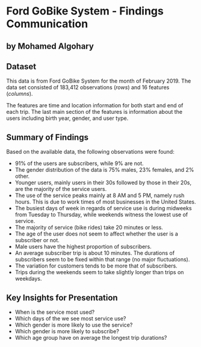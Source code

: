 # Ford GoBike System - Findings Communication
## by Mohamed Algohary


## Dataset

This data is from Ford GoBike System for the month of February 2019. The data set consisted of 183,412 observations (*rows*) and 16 features (*columns*).

The features are time and location information for both start and end of each trip. The last main section of the features is information about the users including birth year, gender, and user type.


## Summary of Findings

Based on the available data, the following observations were found:

- 91% of the users are subscribers, while 9% are not.
- The gender distribution of the data is 75% males, 23% females, and 2% other.
- Younger users, mainly users in their 30s followed by those in their 20s, are the majority of the service users.
- The use of the service peaks mainly at 8 AM and 5 PM, namely rush hours. This is due to work times of most businesses in the United States.
- The busiest days of week in regards of service use is during midweeks from Tuesday to Thursday, while weekends witness the lowest use of service.
- The majority of service (bike rides) take 20 minutes or less.
- The age of the user does not seem to affect whether the user is a subscriber or not.
- Male users have the highest proportion of subscribers.
- An average subscriber trip is about 10 minutes. The durations of subscribers seem to be fixed within that range (no major fluctuations).
- The variation for customers tends to be more that of subscribers.
- Trips during the weekends seem to take slightly longer than trips on weekdays.


## Key Insights for Presentation

- When is the service most used?
- Which days of the we see most service use?
- Which gender is more likely to use the service?
- Which gender is more likely to subscribe?
- Which age group have on average the longest trip durations?

